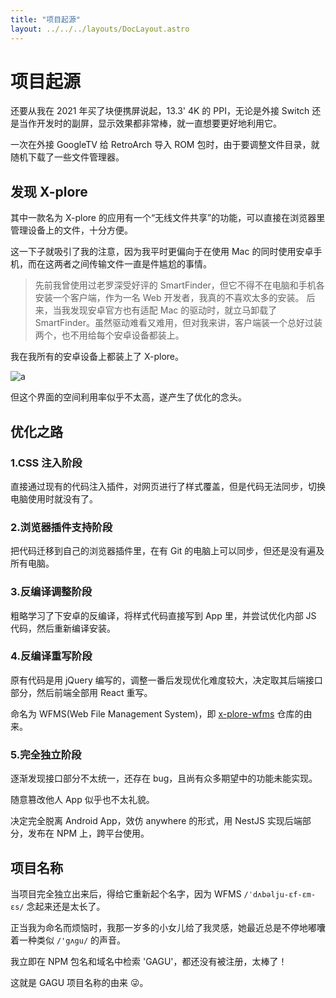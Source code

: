 ```yaml
---
title: "项目起源"
layout: ../../../layouts/DocLayout.astro
---
```


# 项目起源

还要从我在 2021 年买了块便携屏说起，13.3' 4K 的 PPI，无论是外接 Switch 还是当作开发时的副屏，显示效果都非常棒，就一直想要更好地利用它。

一次在外接 GoogleTV 给 RetroArch 导入 ROM 包时，由于要调整文件目录，就随机下载了一些文件管理器。

## 发现 X-plore

其中一款名为 X-plore 的应用有一个“无线文件共享”的功能，可以直接在浏览器里管理设备上的文件，十分方便。

这一下子就吸引了我的注意，因为我平时更偏向于在使用 Mac 的同时使用安卓手机，而在这两者之间传输文件一直是件尴尬的事情。

> 先前我曾使用过老罗深受好评的 SmartFinder，但它不得不在电脑和手机各安装一个客户端，作为一名 Web 开发者，我真的不喜欢太多的安装。
> 后来，当我发现安卓官方也有适配 Mac 的驱动时，就立马卸载了 SmartFinder。虽然驱动难看又难用，但对我来讲，客户端装一个总好过装两个，也不用给每个安卓设备都装上。

我在我所有的安卓设备上都装上了 X-plore。

![a](/assets/x-plore-screenshoot.png)

但这个界面的空间利用率似乎不太高，遂产生了优化的念头。

## 优化之路

### 1.CSS 注入阶段

直接通过现有的代码注入插件，对网页进行了样式覆盖，但是代码无法同步，切换电脑使用时就没有了。

### 2.浏览器插件支持阶段

把代码迁移到自己的浏览器插件里，在有 Git 的电脑上可以同步，但还是没有遍及所有电脑。

### 3.反编译调整阶段

粗略学习了下安卓的反编译，将样式代码直接写到 App 里，并尝试优化内部 JS 代码，然后重新编译安装。

### 4.反编译重写阶段

原有代码是用 jQuery 编写的，调整一番后发现优化难度较大，决定取其后端接口部分，然后前端全部用 React 重写。

命名为 WFMS(Web File Management System)，即 [x-plore-wfms](https://github.com/chisw-archived/x-plore-wfms) 仓库的由来。

### 5.完全独立阶段

逐渐发现接口部分不太统一，还存在 bug，且尚有众多期望中的功能未能实现。

随意篡改他人 App 似乎也不太礼貌。

决定完全脱离 Android App，效仿 anywhere 的形式，用 NestJS 实现后端部分，发布在 NPM 上，跨平台使用。


## 项目名称

当项目完全独立出来后，得给它重新起个名字，因为 WFMS `/ˈdʌbəlju-ɛf-ɛm-ɛs/` 念起来还是太长了。

正当我为命名而烦恼时，我那一岁多的小女儿给了我灵感，她最近总是不停地嘟囔着一种类似 `/'gʌgu/` 的声音。

我立即在 NPM 包名和域名中检索 'GAGU'，都还没有被注册，太棒了！

这就是 GAGU 项目名称的由来 😜。
